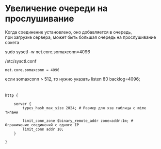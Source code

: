 # Увеличение очереди на прослушивание
Когда соединение установлено, оно добавляется в очередь,  
при загрузке сервера, может быть большая очередь на прослушивание сокета  
  
sudo sysctl -w net.core.somaxconn=4096

/etc/sysctl.conf
```
net.core.somaxconn = 4096
```

если somaxconn > 512, то нужно указать listen 80 backlog=4096;
#

```nginx
http {

    server {
        types_hash_max_size 2024; # Размер для хэш таблицы с mime типами

        limit_conn_zone $binary_remote_addr zone=addr:1m; # Ограничение соединений с одного IP
        limit_conn addr 10;
    }

}
```
